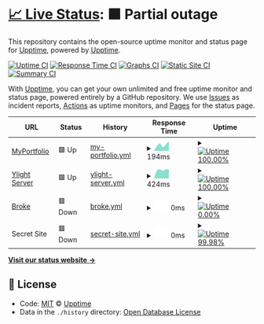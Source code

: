 # [📈 Live Status](https://demo.upptime.js.org): <!--live status--> **🟧 Partial outage**

This repository contains the open-source uptime monitor and status page for [Upptime](https://upptime.js.org), powered by [Upptime](https://github.com/upptime/upptime).

[![Uptime CI](https://github.com/koj-co/upptime/workflows/Uptime%20CI/badge.svg)](https://github.com/koj-co/upptime/actions?query=workflow%3A%22Uptime+CI%22)
[![Response Time CI](https://github.com/koj-co/upptime/workflows/Response%20Time%20CI/badge.svg)](https://github.com/koj-co/upptime/actions?query=workflow%3A%22Response+Time+CI%22)
[![Graphs CI](https://github.com/koj-co/upptime/workflows/Graphs%20CI/badge.svg)](https://github.com/koj-co/upptime/actions?query=workflow%3A%22Graphs+CI%22)
[![Static Site CI](https://github.com/koj-co/upptime/workflows/Static%20Site%20CI/badge.svg)](https://github.com/koj-co/upptime/actions?query=workflow%3A%22Static+Site+CI%22)
[![Summary CI](https://github.com/koj-co/upptime/workflows/Summary%20CI/badge.svg)](https://github.com/koj-co/upptime/actions?query=workflow%3A%22Summary+CI%22)

With [Upptime](https://upptime.js.org), you can get your own unlimited and free uptime monitor and status page, powered entirely by a GitHub repository. We use [Issues](https://github.com/upptime/upptime/issues) as incident reports, [Actions](https://github.com/upptime/upptime/actions) as uptime monitors, and [Pages](https://demo.upptime.js.org) for the status page.

<!--start: status pages-->
<!-- This summary is generated by Upptime (https://github.com/upptime/upptime) -->
<!-- Do not edit this manually, your changes will be overwritten -->
<!-- prettier-ignore -->
| URL | Status | History | Response Time | Uptime |
| --- | ------ | ------- | ------------- | ------ |
| [MyPortfolio](https://creativeshi.com) | 🟩 Up | [my-portfolio.yml](https://github.com/ShivamJoker/Monitor/commits/master/history/my-portfolio.yml) | <details><summary><img alt="Response time graph" src="./graphs/my-portfolio.png" height="20"> 194ms</summary><br><a href="https://demo.upptime.js.org/history/my-portfolio"><img alt="Response time 194" src="https://img.shields.io/endpoint?url=https%3A%2F%2Fraw.githubusercontent.com%2FShivamJoker%2FMonitor%2Fmaster%2Fapi%2Fmy-portfolio%2Fresponse-time.json"></a><br><a href="https://demo.upptime.js.org/history/my-portfolio"><img alt="24-hour response time 242" src="https://img.shields.io/endpoint?url=https%3A%2F%2Fraw.githubusercontent.com%2FShivamJoker%2FMonitor%2Fmaster%2Fapi%2Fmy-portfolio%2Fresponse-time-day.json"></a><br><a href="https://demo.upptime.js.org/history/my-portfolio"><img alt="7-day response time 204" src="https://img.shields.io/endpoint?url=https%3A%2F%2Fraw.githubusercontent.com%2FShivamJoker%2FMonitor%2Fmaster%2Fapi%2Fmy-portfolio%2Fresponse-time-week.json"></a><br><a href="https://demo.upptime.js.org/history/my-portfolio"><img alt="30-day response time 194" src="https://img.shields.io/endpoint?url=https%3A%2F%2Fraw.githubusercontent.com%2FShivamJoker%2FMonitor%2Fmaster%2Fapi%2Fmy-portfolio%2Fresponse-time-month.json"></a><br><a href="https://demo.upptime.js.org/history/my-portfolio"><img alt="1-year response time 194" src="https://img.shields.io/endpoint?url=https%3A%2F%2Fraw.githubusercontent.com%2FShivamJoker%2FMonitor%2Fmaster%2Fapi%2Fmy-portfolio%2Fresponse-time-year.json"></a></details> | <details><summary><a href="https://demo.upptime.js.org/history/my-portfolio"><img alt="Uptime 100.00%" src="https://img.shields.io/endpoint?url=https%3A%2F%2Fraw.githubusercontent.com%2FShivamJoker%2FMonitor%2Fmaster%2Fapi%2Fmy-portfolio%2Fuptime.json"></a></summary><a href="https://demo.upptime.js.org/history/my-portfolio"><img alt="24-hour uptime 100.00%" src="https://img.shields.io/endpoint?url=https%3A%2F%2Fraw.githubusercontent.com%2FShivamJoker%2FMonitor%2Fmaster%2Fapi%2Fmy-portfolio%2Fuptime-day.json"></a><br><a href="https://demo.upptime.js.org/history/my-portfolio"><img alt="7-day uptime 100.00%" src="https://img.shields.io/endpoint?url=https%3A%2F%2Fraw.githubusercontent.com%2FShivamJoker%2FMonitor%2Fmaster%2Fapi%2Fmy-portfolio%2Fuptime-week.json"></a><br><a href="https://demo.upptime.js.org/history/my-portfolio"><img alt="30-day uptime 100.00%" src="https://img.shields.io/endpoint?url=https%3A%2F%2Fraw.githubusercontent.com%2FShivamJoker%2FMonitor%2Fmaster%2Fapi%2Fmy-portfolio%2Fuptime-month.json"></a><br><a href="https://demo.upptime.js.org/history/my-portfolio"><img alt="1-year uptime 100.00%" src="https://img.shields.io/endpoint?url=https%3A%2F%2Fraw.githubusercontent.com%2FShivamJoker%2FMonitor%2Fmaster%2Fapi%2Fmy-portfolio%2Fuptime-year.json"></a></details>
| [Ylight Server](https://server.ylight.xyz) | 🟩 Up | [ylight-server.yml](https://github.com/ShivamJoker/Monitor/commits/master/history/ylight-server.yml) | <details><summary><img alt="Response time graph" src="./graphs/ylight-server.png" height="20"> 424ms</summary><br><a href="https://demo.upptime.js.org/history/ylight-server"><img alt="Response time 424" src="https://img.shields.io/endpoint?url=https%3A%2F%2Fraw.githubusercontent.com%2FShivamJoker%2FMonitor%2Fmaster%2Fapi%2Fylight-server%2Fresponse-time.json"></a><br><a href="https://demo.upptime.js.org/history/ylight-server"><img alt="24-hour response time 548" src="https://img.shields.io/endpoint?url=https%3A%2F%2Fraw.githubusercontent.com%2FShivamJoker%2FMonitor%2Fmaster%2Fapi%2Fylight-server%2Fresponse-time-day.json"></a><br><a href="https://demo.upptime.js.org/history/ylight-server"><img alt="7-day response time 419" src="https://img.shields.io/endpoint?url=https%3A%2F%2Fraw.githubusercontent.com%2FShivamJoker%2FMonitor%2Fmaster%2Fapi%2Fylight-server%2Fresponse-time-week.json"></a><br><a href="https://demo.upptime.js.org/history/ylight-server"><img alt="30-day response time 424" src="https://img.shields.io/endpoint?url=https%3A%2F%2Fraw.githubusercontent.com%2FShivamJoker%2FMonitor%2Fmaster%2Fapi%2Fylight-server%2Fresponse-time-month.json"></a><br><a href="https://demo.upptime.js.org/history/ylight-server"><img alt="1-year response time 424" src="https://img.shields.io/endpoint?url=https%3A%2F%2Fraw.githubusercontent.com%2FShivamJoker%2FMonitor%2Fmaster%2Fapi%2Fylight-server%2Fresponse-time-year.json"></a></details> | <details><summary><a href="https://demo.upptime.js.org/history/ylight-server"><img alt="Uptime 100.00%" src="https://img.shields.io/endpoint?url=https%3A%2F%2Fraw.githubusercontent.com%2FShivamJoker%2FMonitor%2Fmaster%2Fapi%2Fylight-server%2Fuptime.json"></a></summary><a href="https://demo.upptime.js.org/history/ylight-server"><img alt="24-hour uptime 100.00%" src="https://img.shields.io/endpoint?url=https%3A%2F%2Fraw.githubusercontent.com%2FShivamJoker%2FMonitor%2Fmaster%2Fapi%2Fylight-server%2Fuptime-day.json"></a><br><a href="https://demo.upptime.js.org/history/ylight-server"><img alt="7-day uptime 100.00%" src="https://img.shields.io/endpoint?url=https%3A%2F%2Fraw.githubusercontent.com%2FShivamJoker%2FMonitor%2Fmaster%2Fapi%2Fylight-server%2Fuptime-week.json"></a><br><a href="https://demo.upptime.js.org/history/ylight-server"><img alt="30-day uptime 100.00%" src="https://img.shields.io/endpoint?url=https%3A%2F%2Fraw.githubusercontent.com%2FShivamJoker%2FMonitor%2Fmaster%2Fapi%2Fylight-server%2Fuptime-month.json"></a><br><a href="https://demo.upptime.js.org/history/ylight-server"><img alt="1-year uptime 100.00%" src="https://img.shields.io/endpoint?url=https%3A%2F%2Fraw.githubusercontent.com%2FShivamJoker%2FMonitor%2Fmaster%2Fapi%2Fylight-server%2Fuptime-year.json"></a></details>
| [Broke](https://hishivamm.com) | 🟥 Down | [broke.yml](https://github.com/ShivamJoker/Monitor/commits/master/history/broke.yml) | <details><summary><img alt="Response time graph" src="./graphs/broke.png" height="20"> 0ms</summary><br><a href="https://demo.upptime.js.org/history/broke"><img alt="Response time 0" src="https://img.shields.io/endpoint?url=https%3A%2F%2Fraw.githubusercontent.com%2FShivamJoker%2FMonitor%2Fmaster%2Fapi%2Fbroke%2Fresponse-time.json"></a><br><a href="https://demo.upptime.js.org/history/broke"><img alt="24-hour response time 0" src="https://img.shields.io/endpoint?url=https%3A%2F%2Fraw.githubusercontent.com%2FShivamJoker%2FMonitor%2Fmaster%2Fapi%2Fbroke%2Fresponse-time-day.json"></a><br><a href="https://demo.upptime.js.org/history/broke"><img alt="7-day response time 0" src="https://img.shields.io/endpoint?url=https%3A%2F%2Fraw.githubusercontent.com%2FShivamJoker%2FMonitor%2Fmaster%2Fapi%2Fbroke%2Fresponse-time-week.json"></a><br><a href="https://demo.upptime.js.org/history/broke"><img alt="30-day response time 0" src="https://img.shields.io/endpoint?url=https%3A%2F%2Fraw.githubusercontent.com%2FShivamJoker%2FMonitor%2Fmaster%2Fapi%2Fbroke%2Fresponse-time-month.json"></a><br><a href="https://demo.upptime.js.org/history/broke"><img alt="1-year response time 0" src="https://img.shields.io/endpoint?url=https%3A%2F%2Fraw.githubusercontent.com%2FShivamJoker%2FMonitor%2Fmaster%2Fapi%2Fbroke%2Fresponse-time-year.json"></a></details> | <details><summary><a href="https://demo.upptime.js.org/history/broke"><img alt="Uptime 0.00%" src="https://img.shields.io/endpoint?url=https%3A%2F%2Fraw.githubusercontent.com%2FShivamJoker%2FMonitor%2Fmaster%2Fapi%2Fbroke%2Fuptime.json"></a></summary><a href="https://demo.upptime.js.org/history/broke"><img alt="24-hour uptime 0.00%" src="https://img.shields.io/endpoint?url=https%3A%2F%2Fraw.githubusercontent.com%2FShivamJoker%2FMonitor%2Fmaster%2Fapi%2Fbroke%2Fuptime-day.json"></a><br><a href="https://demo.upptime.js.org/history/broke"><img alt="7-day uptime 0.00%" src="https://img.shields.io/endpoint?url=https%3A%2F%2Fraw.githubusercontent.com%2FShivamJoker%2FMonitor%2Fmaster%2Fapi%2Fbroke%2Fuptime-week.json"></a><br><a href="https://demo.upptime.js.org/history/broke"><img alt="30-day uptime 0.00%" src="https://img.shields.io/endpoint?url=https%3A%2F%2Fraw.githubusercontent.com%2FShivamJoker%2FMonitor%2Fmaster%2Fapi%2Fbroke%2Fuptime-month.json"></a><br><a href="https://demo.upptime.js.org/history/broke"><img alt="1-year uptime 0.00%" src="https://img.shields.io/endpoint?url=https%3A%2F%2Fraw.githubusercontent.com%2FShivamJoker%2FMonitor%2Fmaster%2Fapi%2Fbroke%2Fuptime-year.json"></a></details>
| Secret Site | 🟥 Down | [secret-site.yml](https://github.com/ShivamJoker/Monitor/commits/master/history/secret-site.yml) | <details><summary><img alt="Response time graph" src="./graphs/secret-site.png" height="20"> 0ms</summary><br><a href="https://demo.upptime.js.org/history/secret-site"><img alt="Response time 0" src="https://img.shields.io/endpoint?url=https%3A%2F%2Fraw.githubusercontent.com%2FShivamJoker%2FMonitor%2Fmaster%2Fapi%2Fsecret-site%2Fresponse-time.json"></a><br><a href="https://demo.upptime.js.org/history/secret-site"><img alt="24-hour response time 0" src="https://img.shields.io/endpoint?url=https%3A%2F%2Fraw.githubusercontent.com%2FShivamJoker%2FMonitor%2Fmaster%2Fapi%2Fsecret-site%2Fresponse-time-day.json"></a><br><a href="https://demo.upptime.js.org/history/secret-site"><img alt="7-day response time 0" src="https://img.shields.io/endpoint?url=https%3A%2F%2Fraw.githubusercontent.com%2FShivamJoker%2FMonitor%2Fmaster%2Fapi%2Fsecret-site%2Fresponse-time-week.json"></a><br><a href="https://demo.upptime.js.org/history/secret-site"><img alt="30-day response time 0" src="https://img.shields.io/endpoint?url=https%3A%2F%2Fraw.githubusercontent.com%2FShivamJoker%2FMonitor%2Fmaster%2Fapi%2Fsecret-site%2Fresponse-time-month.json"></a><br><a href="https://demo.upptime.js.org/history/secret-site"><img alt="1-year response time 0" src="https://img.shields.io/endpoint?url=https%3A%2F%2Fraw.githubusercontent.com%2FShivamJoker%2FMonitor%2Fmaster%2Fapi%2Fsecret-site%2Fresponse-time-year.json"></a></details> | <details><summary><a href="https://demo.upptime.js.org/history/secret-site"><img alt="Uptime 99.98%" src="https://img.shields.io/endpoint?url=https%3A%2F%2Fraw.githubusercontent.com%2FShivamJoker%2FMonitor%2Fmaster%2Fapi%2Fsecret-site%2Fuptime.json"></a></summary><a href="https://demo.upptime.js.org/history/secret-site"><img alt="24-hour uptime 100.00%" src="https://img.shields.io/endpoint?url=https%3A%2F%2Fraw.githubusercontent.com%2FShivamJoker%2FMonitor%2Fmaster%2Fapi%2Fsecret-site%2Fuptime-day.json"></a><br><a href="https://demo.upptime.js.org/history/secret-site"><img alt="7-day uptime 100.00%" src="https://img.shields.io/endpoint?url=https%3A%2F%2Fraw.githubusercontent.com%2FShivamJoker%2FMonitor%2Fmaster%2Fapi%2Fsecret-site%2Fuptime-week.json"></a><br><a href="https://demo.upptime.js.org/history/secret-site"><img alt="30-day uptime 99.91%" src="https://img.shields.io/endpoint?url=https%3A%2F%2Fraw.githubusercontent.com%2FShivamJoker%2FMonitor%2Fmaster%2Fapi%2Fsecret-site%2Fuptime-month.json"></a><br><a href="https://demo.upptime.js.org/history/secret-site"><img alt="1-year uptime 99.98%" src="https://img.shields.io/endpoint?url=https%3A%2F%2Fraw.githubusercontent.com%2FShivamJoker%2FMonitor%2Fmaster%2Fapi%2Fsecret-site%2Fuptime-year.json"></a></details>

<!--end: status pages-->

[**Visit our status website →**](https://demo.upptime.js.org)

## 📄 License

- Code: [MIT](./LICENSE) © [Upptime](https://upptime.js.org)
- Data in the `./history` directory: [Open Database License](https://opendatacommons.org/licenses/odbl/1-0/)
